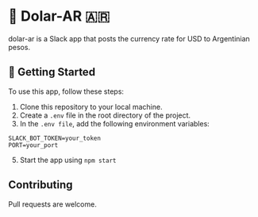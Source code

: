 # 🤑 Dolar-AR 🇦🇷
dolar-ar is a Slack app that posts the currency rate for USD to Argentinian pesos.

## 🚀 Getting Started
To use this app, follow these steps:

1. Clone this repository to your local machine.
2. Create a `.env` file in the root directory of the project.
3. In the `.env file`, add the following environment variables:

```
SLACK_BOT_TOKEN=your_token
PORT=your_port
```

5. Start the app using `npm start`

## Contributing

Pull requests are welcome.
